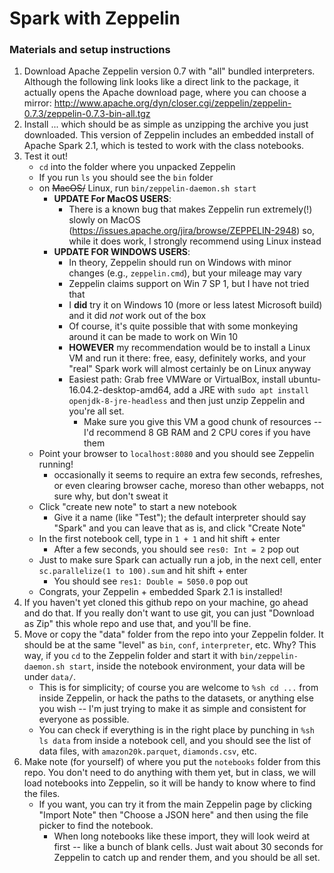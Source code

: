 # Spark with Zeppelin 

### Materials and setup instructions

1. Download Apache Zeppelin version 0.7 with "all" bundled interpreters. Although the following link looks like a direct link to the package, it actually opens the Apache download page, where you can choose a mirror: http://www.apache.org/dyn/closer.cgi/zeppelin/zeppelin-0.7.3/zeppelin-0.7.3-bin-all.tgz
2. Install ... which should be as simple as unzipping the archive you just downloaded. This version of Zeppelin includes an embedded install of Apache Spark 2.1, which is tested to work with the class notebooks.
3. Test it out! 
	* `cd` into the folder where you unpacked Zeppelin
	* If you run `ls` you should see the `bin` folder
	* on ~~MacOS/~~ Linux, run `bin/zeppelin-daemon.sh start`
		* __UPDATE For MacOS USERS__:
			* There is a known bug that makes Zeppelin run extremely(!) slowly on MacOS (https://issues.apache.org/jira/browse/ZEPPELIN-2948) so, while it does work, I strongly recommend using Linux instead
		* __UPDATE FOR WINDOWS USERS__:
			* In theory, Zeppelin should run on Windows with minor changes (e.g., `zeppelin.cmd`), but your mileage may vary
			* Zeppelin claims support on Win 7 SP 1, but I have not tried that
			* I __did__ try it on Windows 10 (more or less latest Microsoft build) and it did *not* work out of the box
			* Of course, it's quite possible that with some monkeying around it can be made to work on Win 10
			* __HOWEVER__ my recommendation would be to install a Linux VM and run it there: free, easy, definitely works, and your "real" Spark work will almost certainly be on Linux anyway
			* Easiest path: Grab free VMWare or VirtualBox, install ubuntu-16.04.2-desktop-amd64, add a JRE with `sudo apt install openjdk-8-jre-headless` and then just unzip Zeppelin and you're all set.
				* Make sure you give this VM a good chunk of resources -- I'd recommend 8 GB RAM and 2 CPU cores if you have them
	* Point your browser to `localhost:8080` and you should see Zeppelin running!
		* occasionally it seems to require an extra few seconds, refreshes, or even clearing browser cache, moreso than other webapps, not sure why, but don't sweat it
	* Click "create new note" to start a new notebook
		* Give it a name (like "Test"); the default interpreter should say "Spark" and you can leave that as is, and click "Create Note"
	* In the first notebook cell, type in `1 + 1` and hit shift + enter
		* After a few seconds, you should see `res0: Int = 2` pop out
	* Just to make sure Spark can actually run a job, in the next cell, enter `sc.parallelize(1 to 100).sum` and hit shift + enter
		* You should see `res1: Double = 5050.0` pop out
	* Congrats, your Zeppelin + embedded Spark 2.1 is installed!
4. If you haven't yet cloned this github repo on your machine, go ahead and do that. If you really don't want to use git, you can just "Download as Zip" this whole repo and use that, and you'll be fine.
5. Move or copy the "data" folder from the repo into your Zeppelin folder. It should be at the same "level" as `bin`, `conf`, `interpreter`, etc. Why? This way, if you `cd` to the Zeppelin folder and start it with `bin/zeppelin-daemon.sh start`, inside the notebook environment, your data will be under `data/`.
	* This is for simplicity; of course you are welcome to `%sh cd ...` from inside Zeppelin, or hack the paths to the datasets, or anything else you wish -- I'm just trying to make it as simple and consistent for everyone as possible.
	* You can check if everything is in the right place by punching in `%sh ls data` from inside a notebook cell, and you should see the list of data files, with `amazon20k.parquet`, `diamonds.csv`, etc.
6. Make note (for yourself) of where you put the `notebooks` folder from this repo. You don't need to do anything with them yet, but in class, we will load notebooks into Zeppelin, so it will be handy to know where to find the files.
	* If you want, you can try it from the main Zeppelin page by clicking "Import Note" then "Choose a JSON here" and then using the file picker to find the notebook.
		* When long notebooks like these import, they will look weird at first -- like a bunch of blank cells. Just wait about 30 seconds for Zeppelin to catch up and render them, and you should be all set.


